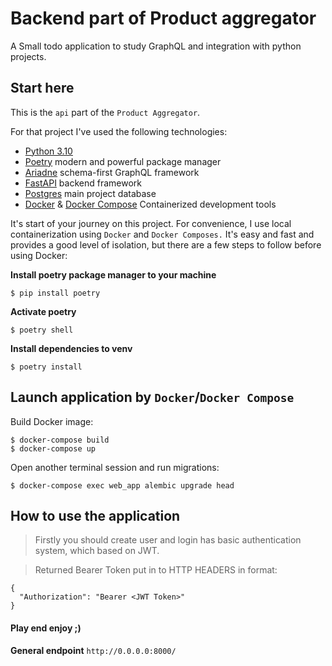 # Backend part of Product aggregator
A Small todo application to study GraphQL and integration with python projects.

## Start here
This is the `api` part of the `Product Aggregator`.

For that project I've used the following technologies:
- [Python 3.10](https://www.python.org/downloads/release/python-3104/)
- [Poetry](https://python-poetry.org/) modern and powerful package manager
- [Ariadne](https://ariadnegraphql.org/) schema-first GraphQL framework
- [FastAPI](https://fastapi.tiangolo.com/) backend framework
- [Postgres](https://www.postgresql.org/) main project database
- [Docker](https://www.docker.com/) & [Docker Compose](https://www.docker.com/) Containerized development tools


It's start of your journey on this project.
For convenience, I use local containerization using `Docker` and `Docker Composes.`
It's easy and fast and provides a good level of isolation, but there are a few steps 
to follow before using Docker:

**Install poetry package manager to your machine**
```shell
$ pip install poetry
```
**Activate poetry**
```shell
$ poetry shell
```
**Install dependencies to venv**
```shell
$ poetry install
```
## Launch application by `Docker`/`Docker Compose`
Build Docker image:
```shell
$ docker-compose build
$ docker-compose up
```
Open another terminal session and run migrations:

```shell
$ docker-compose exec web_app alembic upgrade head
```



## How to use the application
> Firstly you should create user and login
> has basic authentication system, which based on JWT.

> Returned Bearer Token put in to HTTP HEADERS in format:
```
{
  "Authorization": "Bearer <JWT Token>"
}
```
#### Play end enjoy ;)
**General endpoint**
`http://0.0.0.0:8000/`

